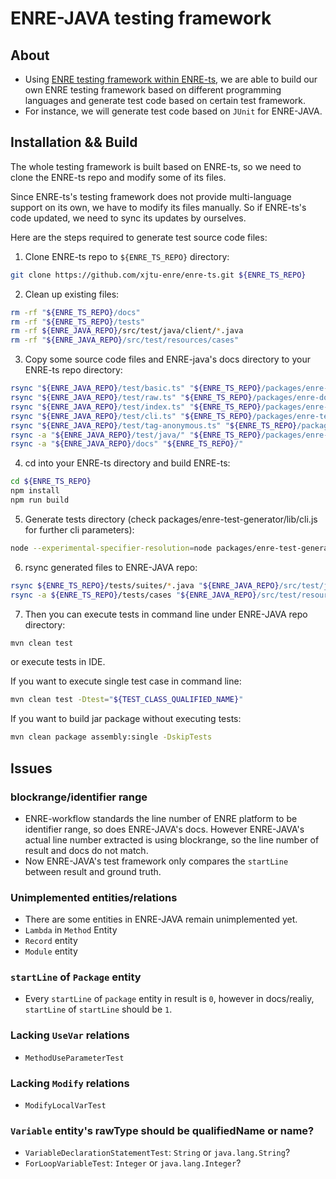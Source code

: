 # ENRE-JAVA testing framework

## About

* Using [ENRE testing framework within ENRE-ts](https://github.com/xjtu-enre/enre-ts), we are able to build our own ENRE testing framework based on different programming languages and generate test code based on certain test framework.
* For instance, we will generate test code based on `JUnit` for ENRE-JAVA.

## Installation && Build

The whole testing framework is built based on ENRE-ts, so we need to clone the ENRE-ts repo and modify some of its files.

Since ENRE-ts's testing framework does not provide multi-language support on its own, we have to modify its files manually. So if ENRE-ts's code updated, we need to sync its updates by ourselves.

Here are the steps required to generate test source code files:

1. Clone ENRE-ts repo to `${ENRE_TS_REPO}` directory:

```sh
git clone https://github.com/xjtu-enre/enre-ts.git ${ENRE_TS_REPO}
```

2. Clean up existing files:

```sh
rm -rf "${ENRE_TS_REPO}/docs"
rm -rf "${ENRE_TS_REPO}/tests"
rm -rf ${ENRE_JAVA_REPO}/src/test/java/client/*.java
rm -rf "${ENRE_JAVA_REPO}/src/test/resources/cases"
```

3. Copy some source code files and ENRE-java's docs directory to your ENRE-ts repo directory:

```sh
rsync "${ENRE_JAVA_REPO}/test/basic.ts" "${ENRE_TS_REPO}/packages/enre-doc-meta-parser/src/case-meta/basic.ts"
rsync "${ENRE_JAVA_REPO}/test/raw.ts" "${ENRE_TS_REPO}/packages/enre-doc-meta-parser/src/case-meta/raw.ts"
rsync "${ENRE_JAVA_REPO}/test/index.ts" "${ENRE_TS_REPO}/packages/enre-doc-meta-parser/src/case-meta/index.ts"
rsync "${ENRE_JAVA_REPO}/test/cli.ts" "${ENRE_TS_REPO}/packages/enre-test-generator/src/cli.ts"
rsync "${ENRE_JAVA_REPO}/test/tag-anonymous.ts" "${ENRE_TS_REPO}/packages/enre-naming/src/xml/tag-anonymous.ts"
rsync -a "${ENRE_JAVA_REPO}/test/java/" "${ENRE_TS_REPO}/packages/enre-test-generator/src/java/"
rsync -a "${ENRE_JAVA_REPO}/docs" "${ENRE_TS_REPO}/"
```

4. cd into your ENRE-ts directory and build ENRE-ts:

```sh
cd ${ENRE_TS_REPO}
npm install
npm run build
```

5. Generate tests directory (check packages/enre-test-generator/lib/cli.js for further cli parameters):

```sh
node --experimental-specifier-resolution=node packages/enre-test-generator/lib/cli.js
```

6. rsync generated files to ENRE-JAVA repo:

```sh
rsync ${ENRE_TS_REPO}/tests/suites/*.java "${ENRE_JAVA_REPO}/src/test/java/client/"
rsync -a ${ENRE_TS_REPO}/tests/cases "${ENRE_JAVA_REPO}/src/test/resources/"
```

7. Then you can execute tests in command line under ENRE-JAVA repo directory:

```sh
mvn clean test
```

or execute tests in IDE.

If you want to execute single test case in command line:

```sh
mvn clean test -Dtest="${TEST_CLASS_QUALIFIED_NAME}"
```

If you want to build jar package without executing tests:

```sh
mvn clean package assembly:single -DskipTests
```

## Issues

### blockrange/identifier range

* ENRE-workflow standards the line number of ENRE platform to be identifier range, so does ENRE-JAVA's docs. However ENRE-JAVA's actual line number extracted is using blockrange, so the line number of result and docs do not match.
* Now ENRE-JAVA's test framework only compares the `startLine` between result and ground truth.

### Unimplemented entities/relations

* There are some entities in ENRE-JAVA remain unimplemented yet.
* `Lambda` in `Method` Entity
* `Record` entity
* `Module` entity

### `startLine` of `Package` entity

* Every `startLine` of `package` entity in result is `0`, however in docs/realiy, `startLine` of `startLine` should be `1`.

### Lacking `UseVar` relations

* `MethodUseParameterTest`

### Lacking `Modify` relations

* `ModifyLocalVarTest`

### `Variable` entity's rawType should be qualifiedName or name?

* `VariableDeclarationStatementTest`: `String` or `java.lang.String`?
* `ForLoopVariableTest`: `Integer` or `java.lang.Integer`?


